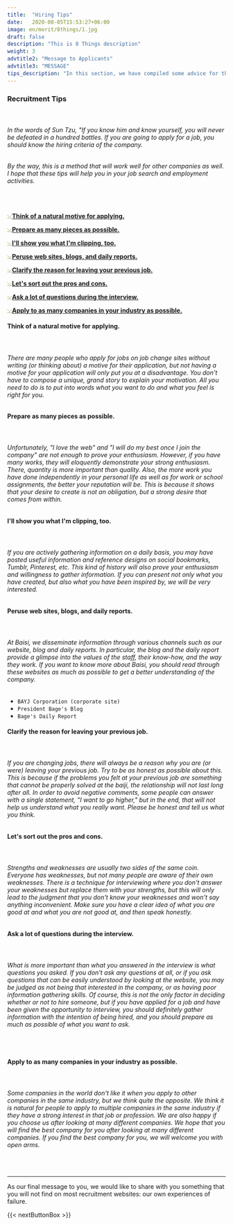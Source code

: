 ```yaml
---
title:  "Hiring Tips"
date:   2020-08-05T15:53:27+06:00
image: en/merit/8things/1.jpg
draft: false
description: "This is 8 Things description"
weight: 3
advtitle2: "Message to Applicants"
advtitle3: "MESSAGE"
tips_description: "In this section, we have compiled some advice for those who are thinking of applying for a job based on the Bayesian hiring criteria."
---
```



### **Recruitment Tips**
&nbsp;
###### In the words of Sun Tzu, "If you know him and know yourself, you will never be defeated in a hundred battles. If you are going to apply for a job, you should know the hiring criteria of the company.

###### By the way, this is a method that will work well for other companies as well. I hope that these tips will help you in your job search and employment activities.    

&nbsp;

![Images Not Available](../../ico_arw_page_anchor.gif)[**Think of a natural motive for applying.**](#think-of-a-natural-motive-for-applying)

![Images Not Available](../../ico_arw_page_anchor.gif)[**Prepare as many pieces as possible.**](#prepare-as-many-pieces-as-possible)

![Images Not Available](../../ico_arw_page_anchor.gif)[**I'll show you what I'm clipping, too.**](#ill-show-you-what-im-clipping-too)

![Images Not Available](../../ico_arw_page_anchor.gif)[**Peruse web sites, blogs, and daily reports.**](#peruse-web-sites-blogs-and-daily-reports)

![Images Not Available](../../ico_arw_page_anchor.gif)[**Clarify the reason for leaving your previous job.**](#clarify-the-reason-for-leaving-your-previous-job)

![Images Not Available](../../ico_arw_page_anchor.gif)[**Let's sort out the pros and cons.**](#lets-sort-out-the-pros-and-cons)

![Images Not Available](../../ico_arw_page_anchor.gif)[**Ask a lot of questions during the interview.**](#ask-a-lot-of-questions-during-the-interview)

![Images Not Available](../../ico_arw_page_anchor.gif)[**Apply to as many companies in your industry as possible.**](#apply-to-as-many-companies-in-your-industry-as-possible)

#### **Think of a natural motive for applying.**
&nbsp;
###### There are many people who apply for jobs on job change sites without writing (or thinking about) a motive for their application, but not having a motive for your application will only put you at a disadvantage. You don't have to compose a unique, grand story to explain your motivation. All you need to do is to put into words what you want to do and what you feel is right for you.

#### **Prepare as many pieces as possible.**
&nbsp;
###### Unfortunately, "I love the web" and "I will do my best once I join the company" are not enough to prove your enthusiasm. However, if you have many works, they will eloquently demonstrate your strong enthusiasm. There, quantity is more important than quality. Also, the more work you have done independently in your personal life as well as for work or school assignments, the better your reputation will be. This is because it shows that your desire to create is not an obligation, but a strong desire that comes from within.

#### **I'll show you what I'm clipping, too.**
&nbsp;
###### If you are actively gathering information on a daily basis, you may have posted useful information and reference designs on social bookmarks, Tumblr, Pinterest, etc. This kind of history will also prove your enthusiasm and willingness to gather information. If you can present not only what you have created, but also what you have been inspired by, we will be very interested.

#### **Peruse web sites, blogs, and daily reports.**
&nbsp;
###### At Baisi, we disseminate information through various channels such as our website, blog and daily reports. In particular, the blog and the daily report provide a glimpse into the values of the staff, their know-how, and the way they work. If you want to know more about Baisi, you should read through these websites as much as possible to get a better understanding of the company.
* `BAYJ Corporation (corporate site)`
* `President Bage's Blog`
* `Bage's Daily Report`

#### **Clarify the reason for leaving your previous job.**
&nbsp;
###### If you are changing jobs, there will always be a reason why you are (or were) leaving your previous job. Try to be as honest as possible about this. This is because if the problems you felt at your previous job are something that cannot be properly solved at the baiji, the relationship will not last long after all. In order to avoid negative comments, some people can answer with a single statement, "I want to go higher," but in the end, that will not help us understand what you really want. Please be honest and tell us what you think.

#### **Let's sort out the pros and cons.**
&nbsp;
###### Strengths and weaknesses are usually two sides of the same coin. Everyone has weaknesses, but not many people are aware of their own weaknesses. There is a technique for interviewing where you don't answer your weaknesses but replace them with your strengths, but this will only lead to the judgment that you don't know your weaknesses and won't say anything inconvenient. Make sure you have a clear idea of what you are good at and what you are not good at, and then speak honestly.

#### **Ask a lot of questions during the interview.**
&nbsp;
###### What is more important than what you answered in the interview is what questions you asked. If you don't ask any questions at all, or if you ask questions that can be easily understood by looking at the website, you may be judged as not being that interested in the company, or as having poor information gathering skills. Of course, this is not the only factor in deciding whether or not to hire someone, but if you have applied for a job and have been given the opportunity to interview, you should definitely gather information with the intention of being hired, and you should prepare as much as possible of what you want to ask.
&nbsp;

#### **Apply to as many companies in your industry as possible.**
&nbsp;
###### Some companies in the world don't like it when you apply to other companies in the same industry, but we think quite the opposite. We think it is natural for people to apply to multiple companies in the same industry if they have a strong interest in that job or profession. We are also happy if you choose us after looking at many different companies. We hope that you will find the best company for you after looking at many different companies. If you find the best company for you, we will welcome you with open arms.

&nbsp;

---
As our final message to you, we would like to share with you something that you will not find on most recruitment websites: our own experiences of failure.

{{< nextButtonBox >}}